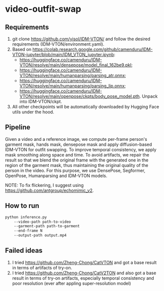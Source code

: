 # video-outfit-swap

## Requirements
1. git clone https://github.com/yisol/IDM-VTON/ and follow the desired requirements (IDM-VTON/environment.yaml).
2. Based on https://colab.research.google.com/github/camenduru/IDM-VTON-jupyter/blob/main/IDM_VTON_jupyter.ipynb:
    * https://huggingface.co/camenduru/IDM-VTON/resolve/main/densepose/model_final_162be9.pkl;
    * https://huggingface.co/camenduru/IDM-VTON/resolve/main/humanparsing/parsing_atr.onnx;
    * https://huggingface.co/camenduru/IDM-VTON/resolve/main/humanparsing/parsing_lip.onnx;
    * https://huggingface.co/camenduru/IDM-VTON/resolve/main/openpose/ckpts/body_pose_model.pth.
   Unpack into IDM-VTON/ckpt.
3. All other checkpoints will be automatically downloaded by Hugging Face utils under the hood.

## Pipeline
Given a video and a reference image, we compute per-frame person's garment mask, hands mask, densepose mask and apply diffusion-based IDM-VTON for outfit swapping. To improve temporal consistency, we apply mask smoothing along space and time. To avoid artifacts, we repair the result so that we blend the original frame with the generated one in the region of the garment mask, thus maintaining the original quality of the person in the video.
For this purpose, we use DensePose, Segformer, OpenPose, Humanparsing and IDM-VTON models.

NOTE: To fix flickering, I suggest using https://github.com/antgroup/echomimic_v2.


## How to run
```bash
python inference.py 
    --video-path path-to-video
    --garment-path path-to-garment
    --end-frame N
    --output-path output.mp4
```

## Failed ideas
1. I tried https://github.com/Zheng-Chong/CatVTON and got a base result in terms of artifacts of try-on.
2. I tried https://github.com/Zheng-Chong/CatV2TON and also got a base result in terms of try-on artifacts, especially temporal consistency and poor resolution (ever after appling super-resolution model)
